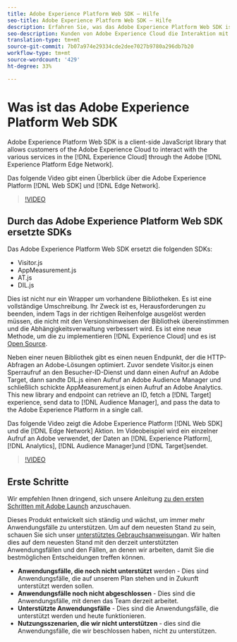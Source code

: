 ```yaml
---
title: Adobe Experience Platform Web SDK – Hilfe
seo-title: Adobe Experience Platform Web SDK – Hilfe
description: Erfahren Sie, was das Adobe Experience Platform Web SDK ist und wie es verwendet werden kann.
seo-description: Kunden von Adobe Experience Cloud die Interaktion mit den verschiedenen Diensten in der Experience Cloud ermöglichen.
translation-type: tm+mt
source-git-commit: 7b07a974e29334cde2dee7027b9780a296db7b20
workflow-type: tm+mt
source-wordcount: '429'
ht-degree: 33%

---
```



# Was ist das Adobe Experience Platform Web SDK

Adobe Experience Platform Web SDK is a client-side JavaScript library that allows customers of the Adobe Experience Cloud to interact with the various services in the [!DNL Experience Cloud] through the Adobe [!DNL Experience Platform Edge Network].

Das folgende Video gibt einen Überblick über die Adobe Experience Platform [!DNL Web SDK] und [!DNL Edge Network].

>[!VIDEO](https://video.tv.adobe.com/v/34141?quality=12&learn=on)

## Durch das Adobe Experience Platform Web SDK ersetzte SDKs

Das Adobe Experience Platform Web SDK ersetzt die folgenden SDKs:

* Visitor.js
* AppMeasurement.js
* AT.js
* DIL.js

Dies ist nicht nur ein Wrapper um vorhandene Bibliotheken. Es ist eine vollständige Umschreibung. Ihr Zweck ist es, Herausforderungen zu beenden, indem Tags in der richtigen Reihenfolge ausgelöst werden müssen, die nicht mit den Versionshinweisen der Bibliothek übereinstimmen und die Abhängigkeitsverwaltung verbessert wird. Es ist eine neue Methode, um die zu implementieren [!DNL Experience Cloud] und es ist [Open Source](https://github.com/adobe/alloy).

Neben einer neuen Bibliothek gibt es einen neuen Endpunkt, der die HTTP-Abfragen an Adobe-Lösungen optimiert. Zuvor sendete Visitor.js einen Sperraufruf an den Besucher-ID-Dienst und dann einen Aufruf an Adobe Target, dann sandte DIL.js einen Aufruf an Adobe Audience Manager und schließlich schickte AppMeasurement.js einen Aufruf an Adobe Analytics. This new library and endpoint can retrieve an ID, fetch a [!DNL Target] experience, send data to [!DNL Audience Manager], and pass the data to the Adobe Experience Platform in a single call.

Das folgende Video zeigt die Adobe Experience Platform [!DNL Web SDK] und die [!DNL Edge Network] Aktion. Im Videobeispiel wird ein einzelner Aufruf an Adobe verwendet, der Daten an [!DNL Experience Platform], [!DNL Analytics], [!DNL Audience Manager]und [!DNL Target]sendet.

>[!VIDEO](https://video.tv.adobe.com/v/34148?quality=12&learn=on)


## Erste Schritte

Wir empfehlen Ihnen dringend, sich unsere Anleitung [zu den ersten Schritten mit Adobe Launch](getting-started/quick-start-with-launch.md) anzuschauen.

Dieses Produkt entwickelt sich ständig und wächst, um immer mehr Anwendungsfälle zu unterstützen. Um auf dem neuesten Stand zu sein, schauen Sie sich unser [unterstütztes Gebrauchsanweisung](https://github.com/adobe/alloy/projects/5)an. Wir halten dies auf dem neuesten Stand mit den derzeit unterstützten Anwendungsfällen und den Fällen, an denen wir arbeiten, damit Sie die bestmöglichen Entscheidungen treffen können.

* __Anwendungsfälle, die noch nicht unterstützt__ werden - Dies sind Anwendungsfälle, die auf unserem Plan stehen und in Zukunft unterstützt werden sollen.
* __Anwendungsfälle noch nicht abgeschlossen__ - Dies sind die Anwendungsfälle, mit denen das Team derzeit arbeitet.
* __Unterstützte Anwendungsfälle__ - Dies sind die Anwendungsfälle, die unterstützt werden und heute funktionieren.
* __Nutzungsszenarien, die wir nicht unterstützen__ - dies sind die Anwendungsfälle, die wir beschlossen haben, nicht zu unterstützen.
